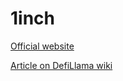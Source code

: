 # 1inch
[Official website](https://1inch.io/)

[Article on DefiLlama wiki](https://wiki.defillama.com/wiki/1INCH)